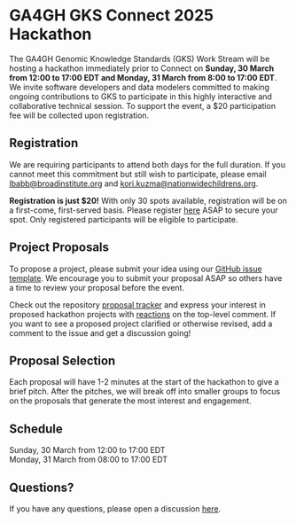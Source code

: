 # GA4GH GKS Connect 2025 Hackathon

The GA4GH Genomic Knowledge Standards (GKS) Work Stream will be hosting a hackathon
immediately prior to Connect on **Sunday, 30 March from 12:00 to 17:00 EDT and Monday,
31 March from 8:00 to 17:00 EDT**. We invite software developers and data modelers
committed to making ongoing contributions to GKS to participate in this highly
interactive and collaborative technical session. To support the event, a $20
participation fee will be collected upon registration.

## Registration

We are requiring participants to attend both days for the full duration. If you cannot
meet this commitment but still wish to participate, please email
<lbabb@broadinstitute.org> and <kori.kuzma@nationwidechildrens.org>.

**Registration is just $20!** With only 30 spots available, registration will be on a
first-come, first-served basis. Please register
[here](https://broadinstitute.swoogo.com/ga4gh-connect-GKS-hackathon-2025) ASAP to
secure your spot. Only registered participants will be eligible to participate.

## Project Proposals

To propose a project, please submit your idea using our
[GitHub issue template](https://github.com/ga4gh/gks-portal/issues/new?template=project-proposal.yaml).
We encourage you to submit your proposal ASAP so others have a time to review your
proposal before the event.

Check out the repository [proposal tracker](https://github.com/ga4gh/gks-portal/issues)
and express your interest in proposed hackathon projects with
[reactions](https://github.blog/2016-03-10-add-reactions-to-pull-requests-issues-and-comments/)
on the top-level comment. If you want to see a proposed project clarified or otherwise
revised, add a comment to the issue and get a discussion going!

## Proposal Selection

Each proposal will have 1-2 minutes at the start of the hackathon to give a brief pitch.
After the pitches, we will break off into smaller groups to focus on the proposals that
generate the most interest and engagement.

## Schedule

Sunday, 30 March from 12:00 to 17:00 EDT\
Monday, 31 March from 08:00 to 17:00 EDT

## Questions?

If you have any questions, please open a discussion
[here](https://github.com/ga4gh/gks-portal/discussions).
